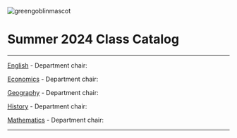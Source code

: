 ![greengoblinmascot](media/gg.jpeg)
# Summer 2024 Class Catalog
---

[English](english.md) - Department chair: <github jlough27>

[Economics](economics.md) - Department chair: <github username> 

[Geography](geography.md) - Department chair: <github username>

[History](history.md) - Department chair: <github username>

[Mathematics](math.md) - Department chair: <github username>

---
